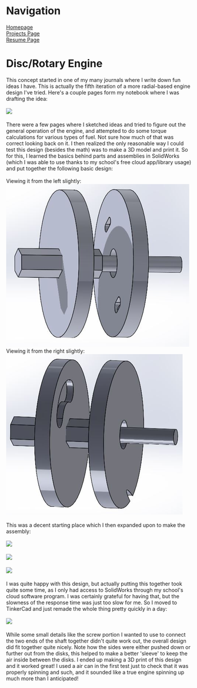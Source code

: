 <html>
<body>

  <div>
    <h1> Navigation </h1>
    <p>
      <a href="https://scicapt.github.io"> Homepage </a>
      <br>
      <a href="https://scicapt.github.io/Projects"> Projects Page </a>
      <br>
      <a href="https://scicapt.github.io/Resume">Resume Page</a>
    </p>
  </div>
  
  <div>
  <h1>Disc/Rotary Engine</h1>
  <p>
    This concept started in one of my many journals where I write down fun ideas I have. This is actually the fifth iteration of a more radial-based engine design I've tried. Here's a couple pages form my notebook where I was drafting the idea:
    <br><br>
    <img src=".docs/assets/RvNotebook.JPG">
    <br><br>
    There were a few pages where I sketched ideas and tried to figure out the general operation of the engine, and attempted to do some torque calculations for various types of fuel. Not sure how much of that was correct looking back on it.
    I then realized the only reasonable way I could test this design (besides the math) was to make a 3D model and print it. So for this, I learned the basics behind parts and assemblies in SolidWorks (which I was able to use thanks to my school's free cloud app/library usage) and put together the following basic design:
    <br><br>
    Viewing it from the left slightly:
    <br>
    <img src="./docs/assets/RV2.JPG">
    <br>
    Viewing it from the right slightly:
    <br>
    <img src="./docs/assets/RV3.JPG">
    <br><br>
    This was a decent starting place which I then expanded upon to make the assembly:
    <br><br>
    <img src=".docs/assets/RVbAssembly1.JPG">
    <br><br>
    <img src=".docs/assets/RVbAssembly2.JPG">
    <br><br>
    <img src=".docs/assets/RVbAssembly3.JPG">
    <br><br>
    I was quite happy with this design, but actually putting this together took quite some time, as I only had access to SolidWorks through my school's cloud software program. I was certainly grateful for having that, but the slowness of the response time was just too slow for me. So I moved to TinkerCad and just remade the whole thing pretty quickly in a day:
    <br><br>
    <img src=".docs/assets/RVbAssembly4.JPG">
    <br><br>
    While some small details like the screw portion I wanted to use to connect the two ends of the shaft together didn't quite work out, the overall design did fit together quite nicely. Note how the sides were either pushed down or further out from the disks, this helped to make a better 'sleeve' to keep the air inside between the disks. I ended up making a 3D print of this design and it worked great! I used a air can in the first test just to check that it was properly spinning and such, and it sounded like a true engine spinning up much more than I anticipated!
  </p>
  </div>
